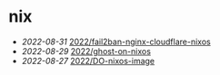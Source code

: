 # nix

- *2022-08-31* [2022/fail2ban-nginx-cloudflare-nixos](./2022/fail2ban-nginx-cloudflare-nixos)
- *2022-08-29* [2022/ghost-on-nixos](./2022/ghost-on-nixos)
- *2022-08-27* [2022/DO-nixos-image](./2022/DO-nixos-image)
